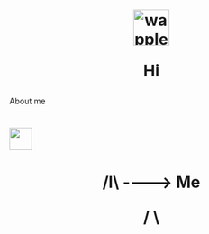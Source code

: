 <div>
<h1 align="Center">  
  <img src="https://cdn3.emoji.gg/emojis/8689-wapple.png" width="64px" height="64px" alt="wapple">

  Hi  </div>            

  About me
    <h1 align="Left"> 
    <img src="https://cdn3.emoji.gg/emojis/3581-obama-ball-spin-fast.gif" width="40px">  
                      <h1 align="Center"> 

  /l\       ----> Me


 / \

